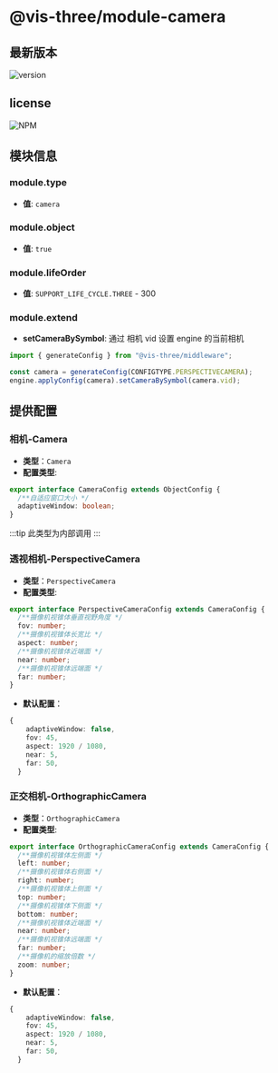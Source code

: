 # @vis-three/module-camera

## 最新版本

<img alt="version" src="https://img.shields.io/npm/v/@vis-three/module-camera">

## license

<img alt="NPM" src="https://img.shields.io/npm/l/@vis-three/module-camera?color=blue">

## 模块信息

### module.type

- **值**: `camera`

### module.object

- **值**: `true`

### module.lifeOrder

- **值**: `SUPPORT_LIFE_CYCLE.THREE` - 300

### module.extend

- **setCameraBySymbol**: 通过 相机 vid 设置 engine 的当前相机

```ts
import { generateConfig } from "@vis-three/middleware";

const camera = generateConfig(CONFIGTYPE.PERSPECTIVECAMERA);
engine.applyConfig(camera).setCameraBySymbol(camera.vid);
```

## 提供配置

### 相机-Camera

- **类型**：`Camera`
- **配置类型**:

```ts
export interface CameraConfig extends ObjectConfig {
  /**自适应窗口大小 */
  adaptiveWindow: boolean;
}
```

:::tip
此类型为内部调用
:::

### 透视相机-PerspectiveCamera

- **类型**：`PerspectiveCamera`
- **配置类型**:

```ts
export interface PerspectiveCameraConfig extends CameraConfig {
  /**摄像机视锥体垂直视野角度 */
  fov: number;
  /**摄像机视锥体长宽比 */
  aspect: number;
  /**摄像机视锥体近端面 */
  near: number;
  /**摄像机视锥体远端面 */
  far: number;
}
```

- **默认配置**：

```ts
{
    adaptiveWindow: false,
    fov: 45,
    aspect: 1920 / 1080,
    near: 5,
    far: 50,
  }
```

### 正交相机-OrthographicCamera

- **类型**：`OrthographicCamera`
- **配置类型**:

```ts
export interface OrthographicCameraConfig extends CameraConfig {
  /**摄像机视锥体左侧面 */
  left: number;
  /**摄像机视锥体右侧面 */
  right: number;
  /**摄像机视锥体上侧面 */
  top: number;
  /**摄像机视锥体下侧面 */
  bottom: number;
  /**摄像机视锥体近端面 */
  near: number;
  /**摄像机视锥体远端面 */
  far: number;
  /**摄像机的缩放倍数 */
  zoom: number;
}
```

- **默认配置**：

```ts
{
    adaptiveWindow: false,
    fov: 45,
    aspect: 1920 / 1080,
    near: 5,
    far: 50,
  }
```
